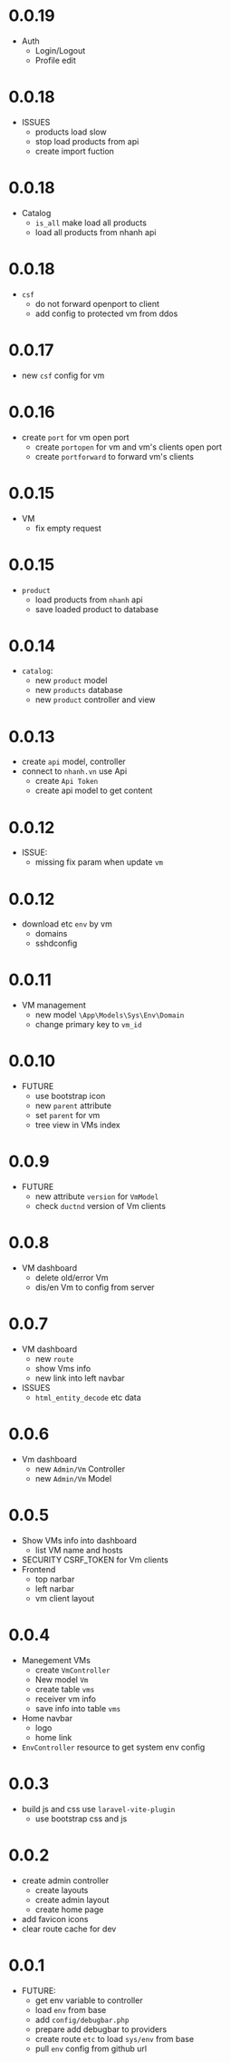 # 0.0.19

- Auth
  - Login/Logout
  - Profile edit

# 0.0.18

- ISSUES
  - products load slow
  - stop load products from api
  - create import fuction

# 0.0.18

- Catalog
  - `is_all` make load all products
  - load all products from nhanh api

# 0.0.18

- `csf`
  - do not forward openport to client
  - add config to protected vm from ddos

# 0.0.17

- new `csf` config for vm

# 0.0.16

- create `port` for vm open port
  - create `portopen` for vm and vm's clients open port
  - create `portforward` to forward vm's clients

# 0.0.15

- VM
  - fix empty request

# 0.0.15

- `product`
  - load products from `nhanh` api
  - save loaded product to database

# 0.0.14

- `catalog`:
  - new `product` model
  - new `products` database
  - new `product` controller and view

# 0.0.13

- create `api` model, controller
- connect to `nhanh.vn` use Api
  - create `Api Token`
  - create api model to get content

# 0.0.12

- ISSUE:
  - missing fix param when update `vm`

# 0.0.12

- download etc `env` by vm
  - domains
  - sshdconfig

# 0.0.11

- VM management
  - new model `\App\Models\Sys\Env\Domain`
  - change primary key to `vm_id`

# 0.0.10

- FUTURE
  - use bootstrap icon
  - new `parent` attribute
  - set `parent` for vm
  - tree view in VMs index

# 0.0.9

- FUTURE
  - new attribute `version` for `VmModel`
  - check `ductnd` version of Vm clients

# 0.0.8

- VM dashboard
  - delete old/error Vm
  - dis/en Vm to config from server

# 0.0.7

- VM dashboard
  - new `route`
  - show Vms info
  - new link into left navbar
- ISSUES
  - `html_entity_decode` etc data

# 0.0.6

- Vm dashboard
  - new `Admin/Vm` Controller
  - new `Admin/Vm` Model

# 0.0.5

- Show VMs info into dashboard
  - list VM name and hosts
- SECURITY CSRF_TOKEN for Vm clients
- Frontend
  - top narbar
  - left narbar
  - vm client layout

# 0.0.4

- Manegement VMs
  - create `VmController`
  - New model `Vm`
  - create table `vms`
  - receiver vm info
  - save info into table `vms`
- Home navbar
  - logo
  - home link
- `EnvController` resource to get system env config

# 0.0.3

- build js and css use `laravel-vite-plugin`
  - use bootstrap css and js

# 0.0.2

- create admin controller
  - create layouts
  - create admin layout
  - create home page
- add favicon icons
- clear route cache for dev

# 0.0.1

- FUTURE:
  - get env variable to controller
  - load `env` from base
  - add `config/debugbar.php`
  - prepare add debugbar to providers
  - create route `etc` to load `sys/env` from base
  - pull `env` config from github url
